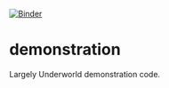 [![Binder](https://mybinder.org/badge_logo.svg)](https://mybinder.org/v2/gh/rsbyrne/demonstration/master?filepath=MS98_demo%2FMS98.ipynb)

# demonstration
Largely Underworld demonstration code.
